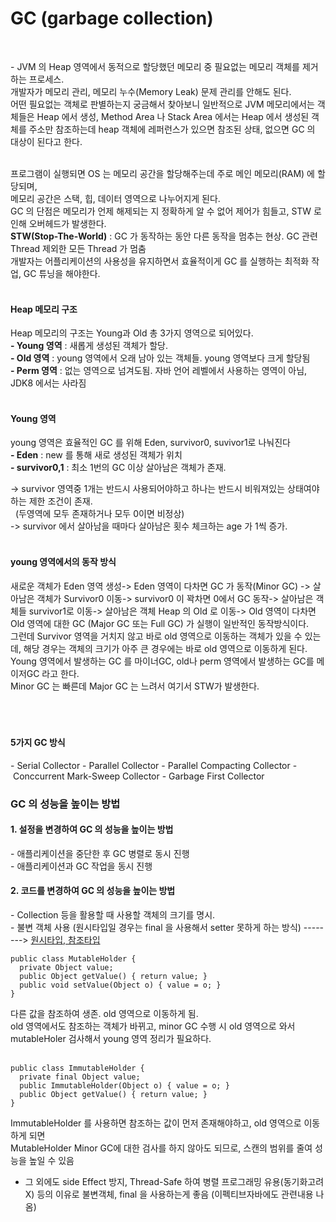 # GC (garbage collection)
<br>

-&nbsp;JVM 의 Heap 영역에서 동적으로 할당했던 메모리 중 필요없는 메모리 객체를 제거 하는 프로세스.<br>
개발자가 메모리 관리, 메모리 누수(Memory Leak) 문제 관리를 안해도 된다. <br>
어떤 필요없는 객체로 판별하는지 궁금해서 찾아보니 일반적으로 JVM 메모리에서는 객체들은 Heap 에서 생성, Method Area 나 Stack Area 에서는 Heap 에서 생성된 객체를 주소만 참조하는데 heap 객체에 레퍼런스가 있으면 참조된 상태, 없으면 GC 의 대상이 된다고 한다. <br>
<br>

프로그램이 실행되면 OS 는 메모리 공간을 할당해주는데 주로 메인 메모리(RAM) 에 할당되며, <br>
메모리 공간은 스택, 힙, 데이터 영역으로 나누어지게 된다.<br>
GC 의 단점은 메모리가 언제 해제되는 지 정확하게 알 수 없어 제어가 힘들고, STW 로 인해 오버헤드가 발생한다. <br>
**STW(Stop-The-World)** : GC 가 동작하는 동안 다른 동작을 멈추는 현상. GC 관련 Thread 제외한 모든 Thread 가 멈춤<br>
개발자는 어플리케이션의 사용성을 유지하면서 효율적이게 GC 를 실행하는 최적화 작업, GC 튜닝을 해야한다.<br>
<br>

#### Heap 메모리 구조
Heap 메모리의 구조는 Young과 Old 총 3가지 영역으로 되어있다. <br>
**-&nbsp;Young 영역** : 새롭게 생성된 객체가 할당.<br>
**-&nbsp;Old 영역** :  young 영역에서 오래 남아 있는 객체들. young 영역보다 크게 할당됨<br>
**-&nbsp;Perm 영역** : 없는 영역으로 넘겨도됨. 자바 언어 레벨에서 사용하는 영역이 아님, JDK8 에서는 사라짐<br>
<br>

#### Young 영역
young 영역은 효율적인 GC 를 위해 Eden, survivor0, suvivor1로 나눠진다<br>
**-&nbsp;Eden** : new 를 통해 새로 생성된 객체가 위치<br>
**-&nbsp;survivor0,1** : 최소 1번의 GC 이상 살아남은 객체가 존재.<br>

-> survivor 영역중 1개는 반드시 사용되어야하고 하나는 반드시 비워져있는 상태여야하는 제한 조건이 존재. <br>
&nbsp;&nbsp;(두영역에 모두 존재하거나 모두 0이면 비정상)<br>
-> survivor 에서 살아남을 때마다 살아남은 횟수 체크하는 age 가 1씩 증가.<br>
<br>

#### young 영역에서의 동작 방식
새로운 객체가 Eden 영역 생성-> Eden 영역이 다차면 GC 가 동작(Minor GC) -> 살아남은 객체가 Survivor0 이동-> survivor0 이 꽉차면 0에서 GC 동작-> 살아남은 객체들 survivor1로 이동-> 살아남은 객체 Heap 의 Old 로 이동-> Old 영역이 다차면 Old 영역에 대한 GC (Major GC 또는 Full GC) 가 실행이 일반적인 동작방식이다.<br>
그런데 Survivor 영역을 거치지 않고 바로 old 영역으로 이동하는 객체가 있을 수 있는데, 해당 경우는 객체의 크기가 아주 큰 경우에는 바로 old 영역으로 이동하게 된다.<br>
Young 영역에서 발생하는 GC 를 마이너GC, old나 perm 영역에서 발생하는 GC를 메이저GC 라고 한다. <br>
Minor GC 는 빠른데 Major GC 는 느려서 여기서 STW가 발생한다. <br>
<br>
<br>
<br>
#### 5가지 GC 방식
-&nbsp;Serial Collector
-&nbsp;Parallel Collector
-&nbsp;Parallel Compacting Collector
-&nbsp;Conccurrent Mark-Sweep Collector
-&nbsp;Garbage First Collector
<br>

### GC 의 성능을 높이는 방법 
#### 1. 설정을 변경하여 GC 의 성능을 높이는 방법<br>
-&nbsp;애플리케이션을 중단한 후 GC 병렬로 동시 진행<br>
-&nbsp;애플리케이션과 GC 작업을 동시 진행<br>

#### 2. 코드를 변경하여 GC 의 성능을 높이는 방법<br>
-&nbsp;Collection 등을 활용할 때 사용할 객체의 크기를 명시.<br>
-&nbsp;불변 객체 사용 (원시타입일 경우는 final 을 사용해서 setter 못하게 하는 방식)   --------> [원시타입, 참조타입](https://github.com/sjeun1/TIL/blob/main/JAVA/%EC%9B%90%EC%8B%9C%ED%83%80%EC%9E%85%EA%B3%BC%20%EC%B0%B8%EC%A1%B0%ED%83%80%EC%9E%85.md)
<br>

```
public class MutableHolder {
  private Object value;
  public Object getValue() { return value; }
  public void setValue(Object o) { value = o; }
}
```

다른 값을 참조하여 생존. old 영역으로 이동하게 됨. <br>
old 영역에서도 참조하는 객체가 바뀌고, minor GC 수행 시 old 영역으로 와서 mutableHoler 검사해서 young 영역 정리가 필요하다.<br>
<br>

```
public class ImmutableHolder {
  private final Object value;
  public ImmutableHolder(Object o) { value = o; }
  public Object getValue() { return value; }
}
```

ImmutableHolder 를 사용하면 참조하는 값이 먼저 존재해야하고, old 영역으로 이동하게 되면 <br>
MutableHolder Minor GC에 대한 검사를 하지 않아도 되므로, 스캔의 범위를 줄여 성능을 높일 수 있음
<br>
* 그 외에도 side Effect 방지, Thread-Safe 하여 병렬 프로그래밍 유용(동기화고려X) 등의 이유로 불변객체, final 을 사용하는게 좋음 (이펙티브자바에도 관련내용 나옴)<br>
<br>


